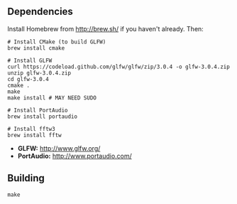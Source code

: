 ## Dependencies
Install Homebrew from http://brew.sh/ if you haven't already. Then:
```
# Install CMake (to build GLFW)
brew install cmake

# Install GLFW
curl https://codeload.github.com/glfw/glfw/zip/3.0.4 -o glfw-3.0.4.zip
unzip glfw-3.0.4.zip
cd glfw-3.0.4
cmake .
make
make install # MAY NEED SUDO

# Install PortAudio
brew install portaudio

# Install fftw3
brew install fftw
```

- **GLFW:** http://www.glfw.org/
- **PortAudio:** http://www.portaudio.com/

## Building

```
make
```
